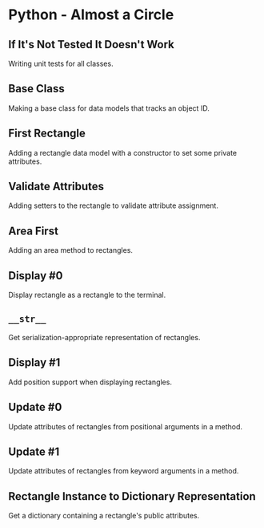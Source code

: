 # Python - Almost a Circle

## If It's Not Tested It Doesn't Work
Writing unit tests for all classes.

## Base Class
Making a base class for data models that tracks an object ID.

## First Rectangle
Adding a rectangle data model with a constructor to set some private attributes.

## Validate Attributes
Adding setters to the rectangle to validate attribute assignment.

## Area First
Adding an area method to rectangles.

## Display #0
Display rectangle as a rectangle to the terminal.

## `__str__`
Get serialization-appropriate representation of rectangles.

## Display #1
Add position support when displaying rectangles.

## Update #0
Update attributes of rectangles from positional arguments in a method.

## Update #1
Update attributes of rectangles from keyword arguments in a method.

## Rectangle Instance to Dictionary Representation
Get a dictionary containing a rectangle's public attributes.

